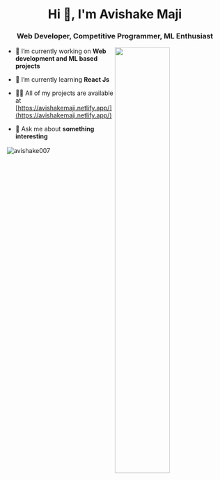 <h1 align="center">Hi 👋, I'm Avishake Maji</h1>
<h3 align="center">Web Developer, Competitive Programmer, ML Enthusiast</h3>
<img src="https://cdn.dribbble.com/users/1187836/screenshots/6539429/programer.gif" width="50%" height="50%" align="right" />


- 🔭 I’m currently working on **Web development and ML based projects**

- 🌱 I’m currently learning **React Js**

- 👨‍💻 All of my projects are available at [https://avishakemaji.netlify.app/](https://avishakemaji.netlify.app/)

- 💬 Ask me about **something interesting**



<p>&nbsp;<img align="center" src="https://github-readme-stats.vercel.app/api?username=avishake007&show_icons=true&locale=en" alt="avishake007" /></p>
